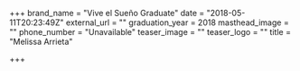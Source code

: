 +++
brand_name = "Vive el Sueño Graduate"
date = "2018-05-11T20:23:49Z"
external_url = ""
graduation_year = 2018
masthead_image = ""
phone_number = "Unavailable"
teaser_image = ""
teaser_logo = ""
title = "Melissa Arrieta"

+++
